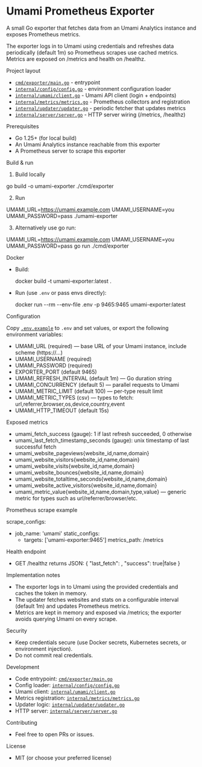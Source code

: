 # Umami Prometheus Exporter

A small Go exporter that fetches data from an Umami Analytics instance and exposes Prometheus metrics.

The exporter logs in to Umami using credentials and refreshes data periodically (default 1m) so Prometheus scrapes use cached metrics. Metrics are exposed on /metrics and health on /healthz.

Project layout

- [`cmd/exporter/main.go`](cmd/exporter/main.go:1) - entrypoint
- [`internal/config/config.go`](internal/config/config.go:1) - environment configuration loader
- [`internal/umami/client.go`](internal/umami/client.go:1) - Umami API client (login + endpoints)
- [`internal/metrics/metrics.go`](internal/metrics/metrics.go:1) - Prometheus collectors and registration
- [`internal/updater/updater.go`](internal/updater/updater.go:1) - periodic fetcher that updates metrics
- [`internal/server/server.go`](internal/server/server.go:1) - HTTP server wiring (/metrics, /healthz)

Prerequisites

- Go 1.25+ (for local build)
- An Umami Analytics instance reachable from this exporter
- A Prometheus server to scrape this exporter

Build & run

1. Build locally

  go build -o umami-exporter ./cmd/exporter

2. Run

  UMAMI_URL=https://umami.example.com UMAMI_USERNAME=you UMAMI_PASSWORD=pass ./umami-exporter

3. Alternatively use go run:

  UMAMI_URL=https://umami.example.com UMAMI_USERNAME=you UMAMI_PASSWORD=pass go run ./cmd/exporter

Docker

- Build:

  docker build -t umami-exporter:latest .

- Run (use `.env` or pass envs directly):

  docker run --rm --env-file .env -p 9465:9465 umami-exporter:latest

Configuration

Copy [`.env.example`](.env.example:1) to `.env` and set values, or export the following environment variables:

- UMAMI_URL (required) — base URL of your Umami instance, include scheme (https://...)
- UMAMI_USERNAME (required)
- UMAMI_PASSWORD (required)
- EXPORTER_PORT (default 9465)
- UMAMI_REFRESH_INTERVAL (default 1m) — Go duration string
- UMAMI_CONCURRENCY (default 5) — parallel requests to Umami
- UMAMI_METRIC_LIMIT (default 100) — per-type result limit
- UMAMI_METRIC_TYPES (csv) — types to fetch: url,referrer,browser,os,device,country,event
- UMAMI_HTTP_TIMEOUT (default 15s)

Exposed metrics

- umami_fetch_success (gauge): 1 if last refresh succeeded, 0 otherwise
- umami_last_fetch_timestamp_seconds (gauge): unix timestamp of last successful fetch
- umami_website_pageviews{website_id,name,domain}
- umami_website_visitors{website_id,name,domain}
- umami_website_visits{website_id,name,domain}
- umami_website_bounces{website_id,name,domain}
- umami_website_totaltime_seconds{website_id,name,domain}
- umami_website_active_visitors{website_id,name,domain}
- umami_metric_value{website_id,name,domain,type,value} — generic metric for types such as url/referrer/browser/etc.

Prometheus scrape example

scrape_configs:
  - job_name: 'umami'
    static_configs:
      - targets: ['umami-exporter:9465']
    metrics_path: /metrics

Health endpoint

- GET /healthz returns JSON:
  { "last_fetch": <unix>, "success": true|false }

Implementation notes

- The exporter logs in to Umami using the provided credentials and caches the token in memory.
- The updater fetches websites and stats on a configurable interval (default 1m) and updates Prometheus metrics.
- Metrics are kept in memory and exposed via /metrics; the exporter avoids querying Umami on every scrape.

Security

- Keep credentials secure (use Docker secrets, Kubernetes secrets, or environment injection).
- Do not commit real credentials.

Development

- Code entrypoint: [`cmd/exporter/main.go`](cmd/exporter/main.go)
- Config loader: [`internal/config/config.go`](internal/config/config.go)
- Umami client: [`internal/umami/client.go`](internal/umami/client.go)
- Metrics registration: [`internal/metrics/metrics.go`](internal/metrics/metrics.go)
- Updater logic: [`internal/updater/updater.go`](internal/updater/updater.go)
- HTTP server: [`internal/server/server.go`](internal/server/server.go)

Contributing

- Feel free to open PRs or issues.

License

- MIT (or choose your preferred license)